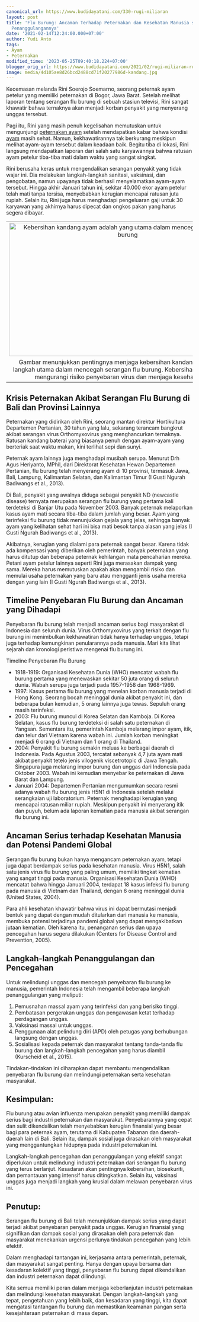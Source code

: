 ```yaml
---
canonical_url: https://www.budidayatani.com/330-rugi-miliaran
layout: post
title: 'Flu Burung: Ancaman Terhadap Peternakan dan Kesehatan Manusia serta Upaya
  Penanggulangannya'
date: '2021-02-14T12:24:00.000+07:00'
author: Yudi Anto
tags:
- Ayam
- Peternakan
modified_time: '2023-05-25T09:40:18.224+07:00'
blogger_orig_url: https://www.budidayatani.com/2021/02/rugi-miliaran-rupiah-didera-flu-rurung.html
image: media/4d105ae8d26bcd2488cd71f20277986d-kandang.jpg
---
```

<p>Kecemasan melanda Rini Soerojo Soemarno, seorang peternak ayam petelur yang memiliki peternakan di Bogor, Jawa Barat. Setelah melihat laporan tentang serangan flu burung di sebuah stasiun televisi, Rini sangat khawatir bahwa ternaknya akan menjadi korban penyakit yang menyerang unggas tersebut.</p><p>Pagi itu, Rini yang masih penuh kegelisahan memutuskan untuk mengunjungi <a href="https://www.budidayatani.com/search/label/Peternakan">peternakan ayam</a> setelah mendapatkan kabar bahwa kondisi <a href="https://www.budidayatani.com/search/label/Ayam">ayam</a> masih sehat. Namun, kekhawatirannya tak berkurang meskipun melihat ayam-ayam tersebut dalam keadaan baik. Begitu tiba di lokasi, Rini langsung mendapatkan laporan dari salah satu karyawannya bahwa ratusan ayam petelur tiba-tiba mati dalam waktu yang sangat singkat.</p><p>Rini berusaha keras untuk mengendalikan serangan penyakit yang tidak wajar ini. Dia melakukan langkah-langkah sanitasi, vaksinasi, dan pengobatan, namun upayanya tidak berhasil menyelamatkan ayam-ayam tersebut. Hingga akhir Januari tahun ini, sekitar 40.000 ekor ayam petelur telah mati tanpa tersisa, menyebabkan kerugian mencapai ratusan juta rupiah. Selain itu, Rini juga harus menghadapi pengeluaran gaji untuk 30 karyawan yang akhirnya harus dipecat dan ongkos pakan yang harus segera dibayar.</p><table align="center" cellpadding="0" cellspacing="0" class="tr-caption-container" style="margin-left: auto; margin-right: auto;"><tbody><tr><td style="text-align: center;"><a href="https://blogger.googleusercontent.com/img/b/R29vZ2xl/AVvXsEhAfTJYnHeBB52VWD5V7o1u75NkfL0upgRtxtdW76QyID8GG6_dxtC7MYQD-PAjprleF7dQcKEjGNef2iaD2PpHFkGcL6t0XLNr_RXKSw0WeCoFhXIA4BpxpTU6cGCXSSeDlbAF7IyzVpglREoTiCY-lw_j4eN2ejkD8eVQV0hYQ9rHULnXpphG-ordjw/s2133/kandang.jpg" imageanchor="1" style="margin-left: auto; margin-right: auto;"><img alt="Kebersihan kandang ayam adalah yang utama dalam mencegah serangan flu burung" border="0" data-original-height="1200" data-original-width="2133" height="360" src="https://blogger.googleusercontent.com/img/b/R29vZ2xl/AVvXsEhAfTJYnHeBB52VWD5V7o1u75NkfL0upgRtxtdW76QyID8GG6_dxtC7MYQD-PAjprleF7dQcKEjGNef2iaD2PpHFkGcL6t0XLNr_RXKSw0WeCoFhXIA4BpxpTU6cGCXSSeDlbAF7IyzVpglREoTiCY-lw_j4eN2ejkD8eVQV0hYQ9rHULnXpphG-ordjw/w640-h360/kandang.jpg" title="Kebersihan Kandang Ayam dan Pencegahan Flu Burung" width="640" /></a></td></tr><tr><td class="tr-caption" style="text-align: center;">Gambar menunjukkan pentingnya menjaga kebersihan kandang ayam sebagai langkah utama dalam mencegah serangan flu burung. Kebersihan yang baik dapat mengurangi risiko penyebaran virus dan menjaga kesehatan ayam.</td></tr></tbody></table><h2>Krisis Peternakan Akibat Serangan Flu Burung di Bali dan Provinsi Lainnya</h2><p>Peternakan yang didirikan oleh Rini, seorang mantan direktur Hortikultura Departemen Pertanian, 30 tahun yang lalu, sekarang terancam bangkrut akibat serangan virus Orthomyxovirus yang menghancurkan ternaknya. Ratusan kandang baterai yang biasanya penuh dengan ayam-ayam yang berteriak saat waktu makan, kini terlihat sepi dan sunyi.</p><p>Peternak ayam lainnya juga menghadapi musibah serupa. Menurut Drh Agus Heriyanto, MPhil, dari Direktorat Kesehatan Hewan Departemen Pertanian, flu burung telah menyerang ayam di 10 provinsi, termasuk Jawa, Bali, Lampung, Kalimantan Selatan, dan Kalimantan Timur (I Gusti Ngurah Badiwangs et al., 2013).</p><p>Di Bali, penyakit yang awalnya diduga sebagai penyakit ND (newcastle disease) ternyata merupakan serangan flu burung yang pertama kali terdeteksi di Banjar Utu pada November 2003. Banyak peternak melaporkan kasus ayam mati secara tiba-tiba dalam jumlah yang besar. Ayam yang terinfeksi flu burung tidak menunjukkan gejala yang jelas, sehingga banyak ayam yang kelihatan sehat hari ini bisa mati besok tanpa alasan yang jelas (I Gusti Ngurah Badiwangs et al., 2013).</p><p>Akibatnya, kerugian yang dialami para peternak sangat besar. Karena tidak ada kompensasi yang diberikan oleh pemerintah, banyak peternakan yang harus ditutup dan beberapa peternak kehilangan mata pencaharian mereka. Petani ayam petelur lainnya seperti Rini juga merasakan dampak yang sama. Mereka harus memutuskan apakah akan mengambil risiko dan memulai usaha peternakan yang baru atau mengganti jenis usaha mereka dengan yang lain (I Gusti Ngurah Badiwangs et al., 2013).</p><h2>Timeline Penyebaran Flu Burung dan Ancaman yang Dihadapi</h2><p>Penyebaran flu burung telah menjadi ancaman serius bagi masyarakat di Indonesia dan seluruh dunia. Virus Orthomyxovirus yang terkait dengan flu burung ini menimbulkan kekhawatiran tidak hanya terhadap unggas, tetapi juga terhadap kemungkinan penularannya pada manusia. Mari kita lihat sejarah dan kronologi peristiwa mengenai flu burung ini.</p><p>Timeline Penyebaran Flu Burung</p><ul><li>1918-1919: Organisasi Kesehatan Dunia (WHO) mencatat wabah flu burung pertama yang menewaskan sekitar 50 juta orang di seluruh dunia. Wabah serupa juga terjadi pada 1957-1958 dan 1968-1969.</li><li>1997: Kasus pertama flu burung yang menelan korban manusia terjadi di Hong Kong. Seorang bocah meninggal dunia akibat penyakit ini, dan beberapa bulan kemudian, 5 orang lainnya juga tewas. Sepuluh orang masih terinfeksi.</li><li>2003: Flu burung muncul di Korea Selatan dan Kamboja. Di Korea Selatan, kasus flu burung terdeteksi di salah satu peternakan di Yangsan. Sementara itu, pemerintah Kamboja melarang impor ayam, itik, dan telur dari Vietnam karena wabah ini. Jumlah korban meningkat menjadi 6 orang di Vietnam dan 1 orang di Thailand.</li><li>2004: Penyakit flu burung semakin meluas ke berbagai daerah di Indonesia. Pada Agustus 2003, tercatat sebanyak 4,7 juta ayam mati akibat penyakit tetelo jenis vilogenik viscetrotopic di Jawa Tengah. Singapura juga melarang impor burung dan unggas dari Indonesia pada Oktober 2003. Wabah ini kemudian menyebar ke peternakan di Jawa Barat dan Lampung.</li><li>Januari 2004: Departemen Pertanian mengumumkan secara resmi adanya wabah flu burung jenis H5N1 di Indonesia setelah melalui serangkaian uji laboratorium. Peternak menghadapi kerugian yang mencapai ratusan miliar rupiah. Meskipun penyakit ini menyerang itik dan puyuh, belum ada laporan kematian pada manusia akibat serangan flu burung ini.</li></ul><h2>Ancaman Serius terhadap Kesehatan Manusia dan Potensi Pandemi Global</h2><p>Serangan flu burung bukan hanya mengancam peternakan ayam, tetapi juga dapat berdampak serius pada kesehatan manusia. Virus H5N1, salah satu jenis virus flu burung yang paling umum, memiliki tingkat kematian yang sangat tinggi pada manusia. Organisasi Kesehatan Dunia (WHO) mencatat bahwa hingga Januari 2004, terdapat 18 kasus infeksi flu burung pada manusia di Vietnam dan Thailand, dengan 6 orang meninggal dunia (United States, 2004).</p><p>Para ahli kesehatan khawatir bahwa virus ini dapat bermutasi menjadi bentuk yang dapat dengan mudah ditularkan dari manusia ke manusia, membuka potensi terjadinya pandemi global yang dapat mengakibatkan jutaan kematian. Oleh karena itu, penanganan serius dan upaya pencegahan harus segera dilakukan (Centers for Disease Control and Prevention, 2005).</p><h2>Langkah-langkah Penanggulangan dan Pencegahan</h2><p>Untuk melindungi unggas dan mencegah penyebaran flu burung ke manusia, pemerintah Indonesia telah mengambil beberapa langkah penanggulangan yang meliputi:</p><ol><li>Pemusnahan massal ayam yang terinfeksi dan yang berisiko tinggi.</li><li>Pembatasan pergerakan unggas dan pengawasan ketat terhadap perdagangan unggas.</li><li>Vaksinasi massal untuk unggas.</li><li>Penggunaan alat pelindung diri (APD) oleh petugas yang berhubungan langsung dengan unggas.</li><li>Sosialisasi kepada peternak dan masyarakat tentang tanda-tanda flu burung dan langkah-langkah pencegahan yang harus diambil (Kurscheid et al., 2015).</li></ol><p>Tindakan-tindakan ini diharapkan dapat membantu mengendalikan penyebaran flu burung dan melindungi peternakan serta kesehatan masyarakat.</p><h2>Kesimpulan:</h2><p>Flu burung atau avian influenza merupakan penyakit yang memiliki dampak serius bagi industri peternakan dan masyarakat. Penyebarannya yang cepat dan sulit dikendalikan telah menyebabkan kerugian finansial yang besar bagi para peternak ayam, terutama di Kabupaten Tabanan dan daerah-daerah lain di Bali. Selain itu, dampak sosial juga dirasakan oleh masyarakat yang menggantungkan hidupnya pada industri peternakan ini.</p><p>Langkah-langkah pencegahan dan penanggulangan yang efektif sangat diperlukan untuk melindungi industri peternakan dari serangan flu burung yang terus berlanjut. Kesadaran akan pentingnya kebersihan, biosekuriti, dan pemantauan yang intensif harus ditingkatkan. Selain itu, vaksinasi unggas juga menjadi langkah yang krusial dalam melawan penyebaran virus ini.</p><h2>Penutup:</h2><p>Serangan flu burung di Bali telah menunjukkan dampak serius yang dapat terjadi akibat penyebaran penyakit pada unggas. Kerugian finansial yang signifikan dan dampak sosial yang dirasakan oleh para peternak dan masyarakat menekankan urgensi perlunya tindakan pencegahan yang lebih efektif.</p><p>Dalam menghadapi tantangan ini, kerjasama antara pemerintah, peternak, dan masyarakat sangat penting. Hanya dengan upaya bersama dan kesadaran kolektif yang tinggi, penyebaran flu burung dapat dikendalikan dan industri peternakan dapat dilindungi.</p><p>Kita semua memiliki peran dalam menjaga keberlanjutan industri peternakan dan melindungi kesehatan masyarakat. Dengan langkah-langkah yang tepat, pengetahuan yang lebih baik, dan kesadaran yang tinggi, kita dapat mengatasi tantangan flu burung dan memastikan keamanan pangan serta kesejahteraan peternakan di masa depan.</p>